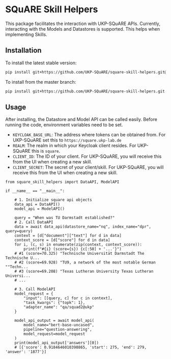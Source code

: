 # SQuARE Skill Helpers
This package facilitates the interaction with UKP-SQuARE APIs. Currently, interacting with the Models and Datastores is supported. This helps when implementing Skills.

## Installation
To install the latest stable version:
```bash
pip install git+https://github.com/UKP-SQuARE/square-skill-helpers.git@v0.0.5
```
To install from the master branch:
```bash
pip install git+https://github.com/UKP-SQuARE/square-skill-helpers.git
```

## Usage
After installing, the Datastore and Model API can be called easily. Before running the code, environment variables need to be set.
- `KEYCLOAK_BASE_URL`: The address where tokens can be obtained from. For UKP-SQuARE set this to `https://square.ukp-lab.de`
- `REALM`: The realm in which your Keycloak client resides. For UKP-SQuARE this is `square`.
- `CLIENT_ID`: The ID of your client. For UKP-SQuARE, you will receive this from the UI when creating a new skill.
- `CLIENT_SECRET`: The secret of your client/skill. For UKP-SQuARE, you will receive this from the UI when creating a new skill.


```python3
from square_skill_helpers import DataAPI, ModelAPI

if __name__ == "__main__":

    # 1. Initialize square api objects
    data_api = DataAPI()
    model_api = ModelAPI()

    query = "When was TU Darmstadt established?"
    # 2. Call DataAPI
    data = await data_api(datastore_name="nq", index_name="dpr", query=query)
    context = [d["document"]["text"] for d in data]
    context_score = [d["score"] for d in data]
    for i, (c, s) in enumerate(zip(context, context_score)):
        print(f"#{i} (score={s}) {c[:50] + '...'}")
    # #1 (score=70.325) "Technische Universität Darmstadt The Technische U...
    # #2 (score=69.928) "TU9, a network of the most notable German ""Techn...
    # #3 (score=69.208) "Texas Lutheran University Texas Lutheran Universi...
    # ...

    # 3. Call ModelAPI
    model_request = {
        "input": [[query, c] for c in context],
        "task_kwargs": {"topk": 1},
        "adapter_name": "qa/squad2@ukp"
    }

    model_api_output = await model_api(
        model_name="bert-base-uncased", 
        pipeline="question-answering", 
        model_request=model_request
    )
    print(model_api_output['answers'][0])
    # [{'score': 0.9184646010398865, 'start': 275, 'end': 279, 'answer': '1877'}]
```
